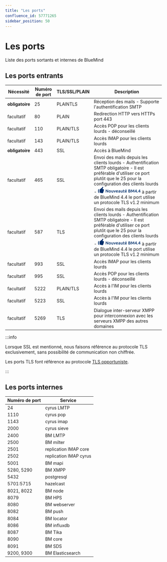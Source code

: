 ```yaml
---
title: "Les ports"
confluence_id: 57771265
sidebar_position: 50
---
```

# Les ports

Liste des ports sortants et internes de BlueMind

## Les ports entrants

| Nécessité | Numéro de port | TLS/SSL/PLAIN | Description |
| --- | --- | --- | --- |
| **obligatoire** | 25 | PLAINTLS | Réception des mails - Supporte l'authentification SMTP |
| facultatif | 80 | PLAIN | Redirection HTTP vers HTTPs port 443 |
| facultatif | 110 | PLAIN/TLS | Accès POP pour les clients lourds - déconseillé |
| facultatif | 143 | PLAIN/TLS | Accès IMAP pour les clients lourds |
| **obligatoire** | 443 | SSL | Accès à BlueMind |
| facultatif | 465 | SSL | Envoi des mails depuis les clients lourds - Authentification SMTP obligatoire - Il est préférable d'utiliser ce port plutôt que le 25 pour la configuration des clients lourds - ![](../../attachments/57770017/66096241.png) à partir de BlueMind 4.4 le port utilise un protocole TLS v1.2 minimum |
| facultatif | 587 | TLS | Envoi des mails depuis les clients lourds - Authentification SMTP obligatoire - Il est préférable d'utiliser ce port plutôt que le 25 pour la configuration des clients lourds - ![](../../attachments/57770017/66096241.png) à partir de BlueMind 4.4 le port utilise un protocole TLS v1.2 minimum |
| facultatif | 993 | SSL | Accès IMAP pour les clients lourds |
| facultatif | 995 | SSL | Accès POP pour les clients lourds - déconseillé |
| facultatif | 5222 | PLAIN/TLS | Accès à l'IM pour les clients lourds |
| facultatif | 5223 | SSL | Accès à l'IM pour les clients lourds |
| facultatif | 5269 | TLS | Dialogue inter-serveur XMPP pour interconnexion avec les serveurs XMPP des autres domaines |


:::info

Lorsque SSL est mentionné, nous faisons référence au protocole TLS exclusivement, sans possibilité de communication non chiffrée.

Les ports TLS font référence au protocole [TLS opportuniste](https://en.wikipedia.org/wiki/Opportunistic_TLS).

:::


## Les ports internes

| Numéro de port | Service |
| --- | --- |
| 24| cyrus LMTP |
| 1110 | cyrus pop |
| 1143 | cyrus imap |
| 2000 | cyrus sieve |
| 2400 | BM LMTP |
| 2500 | BM milter |
| 2501 | replication IMAP core |
| 2502 | replication IMAP cyrus |
| 5001 | BM mapi |
| 5280, 5290 | BM XMPP |
| 5432 | postgresql |
| 5701:5715 | hazelcast |
| 8021, 8022 | BM node |
| 8079 | BM HPS |
| 8080 | BM webserver |
| 8082 | BM push |
| 8084 | BM locator |
| 8086 | BM influxdb |
| 8087 | BM Tika |
| 8090 | BM core |
| 8091 | BM SDS |
| 9200, 9300 | BM Elasticsearch |

